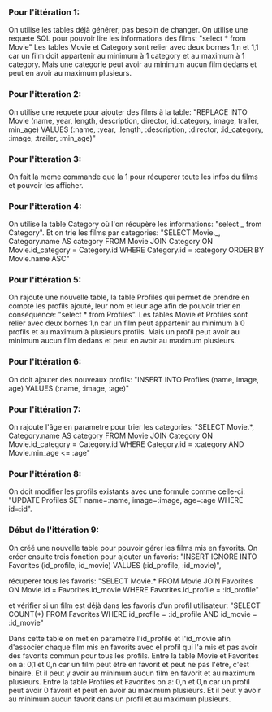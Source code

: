 ### Pour l'ittération 1:

On utilise les tables déjà générer, pas besoin de changer. On utilise une requete SQL pour pouvoir lire les informations des films: "select \* from Movie" Les tables Movie et Category sont relier avec deux bornes 1,n et 1,1 car un film doit appartenir au minimum à 1 category et au maximum à 1 category. Mais une categorie peut avoir au minimum aucun film dedans et peut en avoir au maximum plusieurs.

### Pour l'itteration 2:

On utilise une requete pour ajouter des films à la table:
"REPLACE INTO Movie (name, year, length, description, director, id_category, image, trailer, min_age)
VALUES (:name, :year, :length, :description, :director, :id_category, :image, :trailer, :min_age)"

### Pour l'itteration 3:

On fait la meme commande que la 1 pour récuperer toute les infos du films et pouvoir les afficher.

### Pour l'itteration 4:

On utilise la table Category où l'on récupère les informations: "select _ from Category". Et on trie les films par categories:
"SELECT Movie._, Category.name AS category
FROM Movie
JOIN Category ON Movie.id_category = Category.id
WHERE Category.id = :category
ORDER BY Movie.name ASC"

### Pour l'ittération 5:

On rajoute une nouvelle table, la table Profiles qui permet de prendre en compte les profils ajouté, leur nom et leur age afin de pouvoir trier en conséquence: "select \* from Profiles". Les tables Movie et Profiles sont relier avec deux bornes 1,n car un film peut appartenir au minimum à 0 profils et au maximum à plusieurs profils. Mais un profil peut avoir au minimum aucun film dedans et peut en avoir au maximum plusieurs.

### Pour l'ittération 6:

On doit ajouter des nouveaux profils:
"INSERT INTO Profiles (name, image, age) VALUES (:name, :image, :age)"

### Pour l'ittération 7:

On rajoute l'âge en parametre pour trier les categories:
"SELECT Movie.\*, Category.name AS category
FROM Movie
JOIN Category ON Movie.id_category = Category.id
WHERE Category.id = :category
AND Movie.min_age <= :age"

### Pour l'ittération 8:

On doit modifier les profils existants avec une formule comme celle-ci: "UPDATE Profiles SET name=:name, image=:image, age=:age WHERE id=:id".

### Début de l'ittération 9:

On créé une nouvelle table pour pouvoir gérer les films mis en favorits. On créer ensuite trois fonction pour
ajouter un favoris:
"INSERT IGNORE INTO Favorites (id_profile, id_movie) VALUES (:id_profile, :id_movie)",

récuperer tous les favoris:
"SELECT Movie.\* FROM Movie
JOIN Favorites ON Movie.id = Favorites.id_movie
WHERE Favorites.id_profile = :id_profile"

et vérifier si un film est déjà dans les favoris d’un profil utilisateur:
"SELECT COUNT(\*) FROM Favorites WHERE id_profile = :id_profile AND id_movie = :id_movie"

Dans cette table on met en parametre l'id_profile et l'id_movie afin d'associer chaque film mis en favorits avec el profil qui l'a mis et pas avoir des favorits commun pour tous les profils.
Entre la table Movie et Favorites on a: 0,1 et 0,n car un film peut être en favorit et peut ne pas l'être, c'est binaire. Et il peut y avoir au minimum aucun film en favorit et au maximum plusieurs.
Entre la table Profiles et Favorites on a: 0,n et 0,n car un profil peut avoir 0 favorit et peut en avoir au maximum plusieurs. Et il peut y avoir au minimum aucun favorit dans un profil et au maximum plusieurs.
